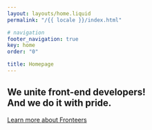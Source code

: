 ```yaml
---
layout: layouts/home.liquid
permalink: "/{{ locale }}/index.html"

# navigation
footer_navigation: true
key: home
order: "0"

title: Homepage
---
```


## We unite front-end developers! <br /> And we do it with pride.

<a href="{{locale}}/join-us/" class="button button-parentheses">Learn more
<span class="visually-hidden">about Fronteers</span></a>
